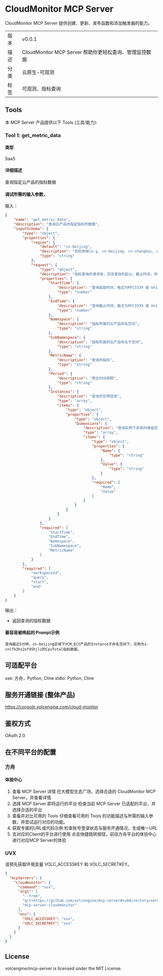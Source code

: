 # CloudMonitor MCP Server

CloudMonitor MCP Server 提供创建、更新、发布函数和添加触发器的能力。

| |                                    |
|------|------------------------------------|
| 版本 | v0.0.1                             |
| 描述 | CloudMonitor MCP Server 帮助你更轻松查询、管理监控数据 |
| 分类 | 云原生-可观测                            |
| 标签 | 可观测、指标查询                           |

## Tools

本 MCP Server 产品提供以下 Tools (工具/能力):

### Tool 1: get_metric_data

#### 类型

SaaS

#### 详细描述

查询指定云产品的指标数据

#### 调试所需的输入参数，

输入：

```json
{
    "name": "get_metric_data",
    "description": "查询云产品的指定指标的数据",
    "inputSchema": {
        "type": "object",
        "properties": {
            "region": {
                "default": "cn-beijing",
                "description": "目标地域(e.g. cn-beijing, cn-shanghai, cn-guangzhou)",
                "type": "string"
            },
            "request": {
                "type": "object",
                "description": "指标查询的请求体，包含查询的起止、截止时间，命名空间，指标信息等",
                "properties": {
                    "StartTime": {
                        "description": "查询起始时间，格式为RFC3339 或 Unix 时间戳",
                        "type": "number"
                    },
                    "EndTime": {
                        "description": "查询截止时间，格式为RFC3339 或 Unix 时间戳",
                        "type": "number"
                    },
                    "Namespace": {
                        "description": "指标所属的云产品命名空间",
                        "type": "string"
                    },
                    "SubNamespace": {
                        "description": "指标所属的云产品命名子空间",
                        "type": "string"
                    },
                    "MetricName": {
                        "description": "查询的指标",
                        "type": "string"
                    },
                    "Period": {
                        "description": "聚合时间周期",
                        "type": "string"
                    },
                    "Instances": {
                        "description": "查询的实例信息",
                        "type": "array",
                        "items": {
                            "type": "object",
                            "properties": {
                                "type": "object",
                                "Dimensions": {
                                    "description": "查询实例下具体的维度信息",
                                    "type": "array",
                                    "items": {
                                        "type": "object",
                                        "properties": {
                                            "Name": {
                                                "type": "string"
                                            },
                                            "Value": {
                                                "type": "string"
                                            }
                                        },
                                        "required": [
                                            "Name",
                                            "Value"
                                        ]
                                    }
                                }
                            }
                        }
                    }
                },
                "required": [
                    "StartTime",
                    "EndTime",
                    "Namespace",
                    "SubNamespace",
                    "MetricName"
                ]
            }
        },
        "required": [
            "workspaceId",
            "query",
            "start",
            "end"
        ]
    }
}
```

输出：

- 返回查询的指标数据

#### 最容易被唤起的 Prompt示例

```
查询最近5分钟，cn-beijing区域下VCM_ECS产品的Instance子命名空间下，实例为i-cnlfk3hz2nf95hjlz的CpuTotal指标数据。
```

## 可适配平台  

sse: 方舟，Python, Cline
stdio: Python, Cline

## 服务开通链接 (整体产品)  

<https://console.volcengine.com/cloud-monitor>

## 鉴权方式  

OAuth 2.0

## 在不同平台的配置

### 方舟

#### 体验中心

1. 查看 MCP Server 详情
在大模型生态广场，选择合适的 CloudMonitor MCP Server，并查看详情
2. 选择 MCP Server 即将运行的平台
检查当前 MCP Server 已适配的平台，并选择合适的平台
3. 查看并对比可用的 Tools
仔细查看可用的 Tools 的功能描述与所需的输入参数，并尝试运行对应的功能。
4. 获取专属的URL或代码示例
检查账号登录状态与服务开通情况，生成唯一URL
5. 去对应的Client的平台进行使用
点击快捷跳转按钮，前往方舟平台的体验中心进行对应MCP Server的体验

### UVX

请预先获取环境变量 VOLC_ACCESSKEY 和 VOLC_SECRETKEY。

```json
{
  "mcpServers": {
    "cloudmonitor": {
      "command": "uvx",
      "args": [
        "--from",
        "git+https://github.com/volcengine/mcp-server#subdirectory=server/mcp_server_cloudmonitor",
        "mcp-server-cloudmonitor"
      ],
      "env": {
        "VOLC_ACCESSKEY": "xxx",
        "VOLC_SECRETKEY": "xxx"
      }
    }
  }
}
```

## License

volcengine/mcp-server is licensed under the MIT License.
